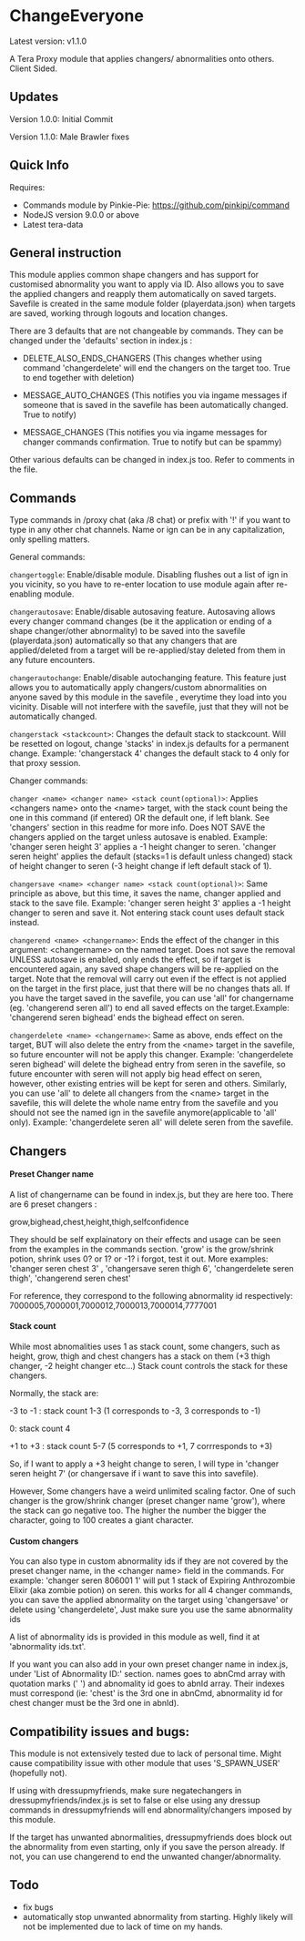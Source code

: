 # ChangeEveryone
Latest version: v1.1.0

A Tera Proxy module that applies changers/ abnormalities onto others. Client Sided.

## Updates
Version 1.0.0: Initial Commit

Version 1.1.0: Male Brawler fixes

## Quick Info
Requires:
- Commands module by Pinkie-Pie: https://github.com/pinkipi/command
- NodeJS version 9.0.0 or above
- Latest tera-data

## General instruction
This module applies common shape changers and has support for customised abnormality you want to apply via ID. Also allows you to save the applied changers and reapply them automatically on saved targets. Savefile is created in the same module folder (playerdata.json) when targets are saved, working through logouts and location changes.

There are 3 defaults that are not changeable by commands. They can be changed under the 'defaults' section in index.js :
- DELETE_ALSO_ENDS_CHANGERS (This changes whether using command 'changerdelete' will end the changers on the target too. True to end together with deletion)

- MESSAGE_AUTO_CHANGES		  (This notifies you via ingame messages if someone that is saved in the savefile has been automatically changed. True to notify)

- MESSAGE_CHANGES     			(This notifies you via ingame messages for changer commands confirmation. True to notify but can be spammy)

Other various defaults can be changed in index.js too. Refer to comments in the file.

## Commands
Type commands in /proxy chat (aka /8 chat) or prefix with '!' if you want to type in any other chat channels. Name or ign can be in any capitalization, only spelling matters.

General commands:

`changertoggle`: Enable/disable module. Disabling flushes out a list of ign in you vicinity, so you have to re-enter location to use module again after re-enabling module.

`changerautosave`: Enable/disable autosaving feature. Autosaving allows every changer command changes (be it the application or ending of a shape changer/other abnormality) to be saved into the savefile (playerdata.json) automatically so that any changers that are applied/deleted from a target will be re-applied/stay deleted from them in any future encounters. 

`changerautochange`: Enable/disable autochanging feature. This feature just allows you to automatically apply changers/custom abnormalities on anyone saved by this module in the savefile , everytime they load into you vicinity. Disable will not interfere with the savefile, just that they will not be automatically changed.

`changerstack <stackcount>`: Changes the default stack to stackcount. Will be resetted on logout, change 'stacks' in index.js defaults for a permanent change. Example: 'changerstack 4' changes the default stack to 4 only for that proxy session.

Changer commands:

`changer <name> <changer name> <stack count(optional)>`: Applies \<changers name> onto the \<name> target, with the stack count being the one in this command (if entered) OR the default one, if left blank. See 'changers' section in this readme for more info. Does NOT SAVE the changers applied on the target unless autosave is enabled. Example: 'changer seren height 3' applies a -1 height changer to seren. 'changer seren height' applies the default (stacks=1 is default unless changed) stack of height changer to seren (-3 height change if left default stack of 1). 

`changersave <name> <changer name> <stack count(optional)>`: Same principle as above, but this time, it saves the name, changer applied and stack to the save file.  Example: 'changer seren height 3' applies a -1 height changer to seren and save it. Not entering stack count uses default stack instead.

`changerend <name> <changername>`: Ends the effect of the changer in this argument: \<changername> on the named target. Does not save the removal UNLESS autosave is enabled, only ends the effect, so if target is encountered again, any saved shape changers will be re-applied on the target. Note that the removal will carry out even if the effect is not applied on the target in the first place, just that there will be no changes thats all. If you have the target saved in the savefile, you can use 'all' for changername (eg. 'changerend seren all') to end all saved effects on the target.Example: 'changerend seren bighead' ends the bighead effect on seren. 

`changerdelete <name> <changername>`: Same as above, ends effect on the target, BUT will also delete the entry from the \<name> target in the savefile, so future encounter will not be apply this changer. Example: 'changerdelete seren bighead' will delete the bighead entry from seren in the savefile, so future encounter with seren will not apply big head effect on seren, however, other existing entries will be kept for seren and others. Similarly, you can use 'all' to delete all changers from the \<name> target in the savefile, this will delete the whole name entry from the savefile and you should not see the named ign in the savefile anymore(applicable to 'all' only). Example: 'changerdelete seren all' will delete seren from the savefile.

## Changers
#### Preset Changer name
A list of changername can be found in index.js, but they are here too. There are 6 preset changers :

grow,bighead,chest,height,thigh,selfconfidence

They should be self explainatory on their effects and usage can be seen from the examples in the commands section. 'grow' is the grow/shrink potion, shrink uses 0? or 1? or -1? i forgot, test it out. More examples: 'changer seren chest 3' , 'changersave seren thigh 6',  'changerdelete seren thigh', 'changerend seren chest' 

For reference, they correspond to the following abnormality id respectively: 7000005,7000001,7000012,7000013,7000014,7777001

#### Stack count
While most abnomalities uses 1 as stack count, some changers, such as height, grow, thigh and chest changers has a stack on them (+3 thigh changer, -2 height changer etc...) Stack count controls the stack for these changers.

Normally, the stack are:

-3 to -1 : stack count 1-3 (1 corresponds to -3, 3 corresponds to -1)

0: stack count 4

+1 to +3 : stack count 5-7 (5 corresponds to +1, 7 corrresponds to +3)

So, if I want to apply a +3 height change to seren, I will type in 'changer seren height 7' (or changersave if i want to save this into savefile).

However, Some changers have a weird unlimited scaling factor. One of such changer is the grow/shrink changer (preset changer name 'grow'), where the stack can go negative too. The higher the number the bigger the character, going to 100 creates a giant character.

#### Custom changers
You can also type in custom abnormality ids if they are not covered by the preset changer name, in the \<changer name> field in the commands. For example: 'changer seren 806001 1' will put 1 stack of Expiring Anthrozombie Elixir (aka zombie potion) on seren. this works for all 4 changer commands, you can save the applied abnormality on the target using 'changersave' or delete using 'changerdelete', Just make sure you use the same abnormality ids

A list of abnormality ids is provided in this module as well, find it at 'abnormality ids.txt'.

If you want you can also add in your own preset changer name in index.js, under 'List of Abnormality ID:' section. names goes to abnCmd array with quotation marks (' ') and abnomality id goes to abnId array. Their indexes must correspond (ie: 'chest' is the 3rd one in abnCmd, abnormality id for chest changer must be the 3rd one in abnId).

## Compatibility issues and bugs:
This module is not extensively tested due to lack of personal time. Might cause compatibility issue with other module that uses 'S_SPAWN_USER' (hopefully not). 

If using with dressupmyfriends, make sure negatechangers in dressupmyfriends/index.js is set to false or else using any dressup commands in dressupmyfriends will end abnormality/changers imposed by this module.

If the target has unwanted abnormalities, dressupmyfriends does block out the abnormality from even starting, only if you save the person already. If not, you can use changerend to end the unwanted changer/abnormality.

## Todo
- fix bugs
- automatically stop unwanted abnormality from starting. Highly likely will not be implemented due to lack of time on my hands.
